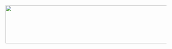 <a href="https://github.com/devxb/gitanimals">
  <img src="https://render.gitanimals.org/lines/J-Jaeh?pet-id=1" width="1000" height="120"/>
</a>
<a href="https://github.com/devxb/gitanimals">
  <img src="https://render.gitanimals.org/farms/J-Jaeh/>
</a>`
